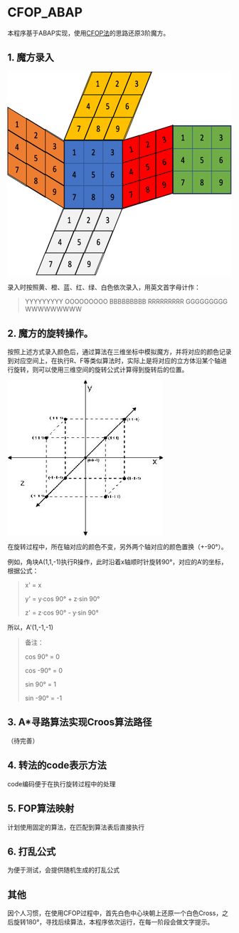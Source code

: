 # CFOP_ABAP
本程序基于ABAP实现，使用[CFOP法](https://www.speedsolving.com/wiki/index.php/CFOP_method)的思路还原3阶魔方。

## 1. 魔方录入

 <img src="https://github.com/Jack-Liang/CFOP_ABAP/blob/main/pic/%E5%B1%95%E5%BC%80%E5%9B%BE.png" width = "622" height = "460.5" alt="魔方展开图" align=center />

录入时按照黄、橙、蓝、红、绿、白色依次录入，用英文首字母计作：

> YYYYYYYYY
> OOOOOOOOO
> BBBBBBBBB
> RRRRRRRRR
> GGGGGGGGG
> WWWWWWWWW


## 2. 魔方的旋转操作。

按照上述方式录入颜色后，通过算法在三维坐标中模拟魔方，并将对应的颜色记录到对应空间上，在执行R、F等类似算法时，实际上是将对应的立方体沿某个轴进行旋转，则可以使用三维空间的旋转公式计算得到旋转后的位置。

 <img src="https://github.com/Jack-Liang/CFOP_ABAP/blob/main/pic/三维坐标系.jpeg" alt="魔方展开图" align=center />

在旋转过程中，所在轴对应的颜色不变，另外两个轴对应的颜色置换（+-90°）。

例如，角块A(1,1,-1)执行R操作，此时沿着x轴顺时针旋转90°，对应的A‘的坐标，根据公式：

> x' = x
> 
> y' = y·cos 90° + z·sin 90°
> 
> z' = z·cos 90° - y·sin 90°

所以，A'(1,-1,-1)

> 备注：
> 
> cos 90°  = 0
> 
> cos -90° = 0
> 
> sin 90°  = 1
> 
> sin -90° = -1

## 3. A*寻路算法实现Croos算法路径

（待完善）

## 4. 转法的code表示方法

code编码便于在执行旋转过程中的处理

## 5. FOP算法映射

计划使用固定的算法，在匹配到算法表后直接执行

## 6. 打乱公式

为便于测试，会提供随机生成的打乱公式

## 其他

因个人习惯，在使用CFOP过程中，首先白色中心块朝上还原一个白色Cross，之后旋转180°，寻找后续算法，本程序依次运行，在每一阶段会做文字提示。
